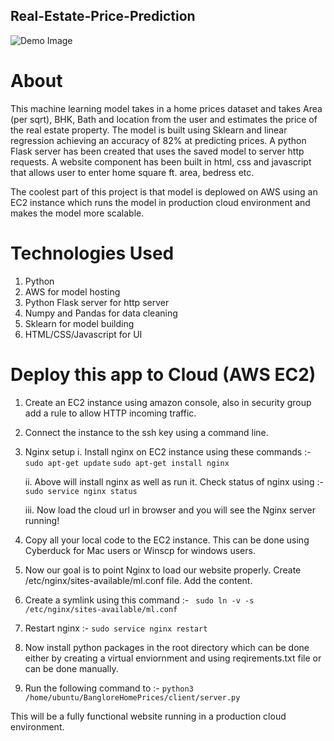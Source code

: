## Real-Estate-Price-Prediction
![Demo Image](demo_image.png)


# About
This machine learning model takes in a home prices dataset and takes Area (per sqrt), BHK, Bath and location from the user and estimates the price of the real estate property. The model is built using Sklearn and linear regression achieving an accuracy of 82% at predicting prices. A python Flask server has been created that uses the saved model to server http requests. A website component has been built in html, css and javascript that allows user to enter home square ft. area, bedress etc. 

The coolest part of this project is that model is deplowed on AWS using an EC2 instance which runs the model in production cloud environment and makes the model more scalable.

# Technologies Used
1) Python
2) AWS for model hosting
3) Python Flask server for http server
4) Numpy and Pandas for data cleaning
5) Sklearn for model building
6) HTML/CSS/Javascript for UI

# Deploy this app to Cloud (AWS EC2)
1) Create an EC2 instance using amazon console, also in security group add a rule to allow HTTP incoming traffic.
2) Connect the instance to the ssh key using a command line. 
3) Nginx setup 
    i. Install nginx on EC2 instance using these commands :- 
    `sudo apt-get update`
    `sudo apt-get install nginx`

    ii. Above will install nginx as well as run it. Check status of nginx using :- 
    `sudo service nginx status`

    iii. Now load the cloud url in browser and you will see the Nginx server running!
4) Copy all your local code to the EC2 instance. This can be done using Cyberduck for Mac users or Winscp for windows users. 
5) Now our goal is to point Nginx to load our website properly. Create /etc/nginx/sites-available/ml.conf file. Add the content. 
6) Create a symlink using this command :- 
    ` sudo ln -v -s /etc/nginx/sites-available/ml.conf` 
7) Restart nginx :- 
    `sudo service nginx restart`
8) Now install python packages in the root directory which can be done either by creating a virtual enviornment and using reqirements.txt file or can be done manually. 
9) Run the following command to :- 
    `python3 /home/ubuntu/BangloreHomePrices/client/server.py`

This will be a fully functional website running in a production cloud environment. 

